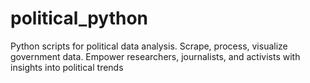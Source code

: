 # political_python
Python scripts for political data analysis. Scrape, process, visualize government data. Empower researchers, journalists, and activists with insights into political trends
